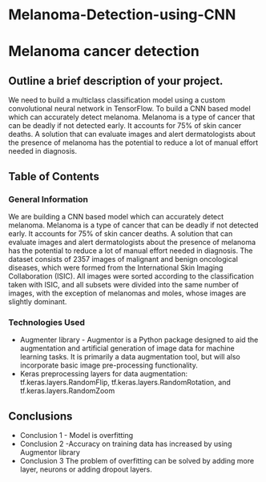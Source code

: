 # Melanoma-Detection-using-CNN
# Melanoma cancer detection
## Outline a brief description of your project.
We need to build a multiclass classification model using a custom convolutional neural network in TensorFlow. 
To build a CNN based model which can accurately detect melanoma. Melanoma is a type of cancer that can be deadly if not detected early. It accounts for 75% of skin cancer deaths. A solution that can evaluate images and alert dermatologists about the presence of melanoma has the potential to reduce a lot of manual effort needed in diagnosis.

## Table of Contents

### General Information
We are building a CNN based model which can accurately detect melanoma. Melanoma is a type of cancer that can be deadly if not detected early. It accounts for 75% of skin cancer deaths. A solution that can evaluate images and alert dermatologists about the presence of melanoma has the potential to reduce a lot of manual effort needed in diagnosis.
The dataset consists of 2357 images of malignant and benign oncological diseases, which were formed from the International Skin Imaging Collaboration (ISIC). All images were sorted according to the classification taken with ISIC, and all subsets were divided into the same number of images, with the exception of melanomas and moles, whose images are slightly dominant.

### Technologies Used
- Augmenter library - Augmentor is a Python package designed to aid the augmentation and artificial generation of image data for machine learning tasks. It is primarily a data augmentation tool, but will also incorporate basic image pre-processing functionality.
- Keras preprocessing layers for data augmentation: tf.keras.layers.RandomFlip, tf.keras.layers.RandomRotation, and tf.keras.layers.RandomZoom

## Conclusions
- Conclusion 1 - Model is overfitting
- Conclusion 2 -Accuracy on training data has increased by using Augmentor library
- Conclusion 3 The problem of overfitting can be solved by adding more layer, neurons or adding dropout layers.


